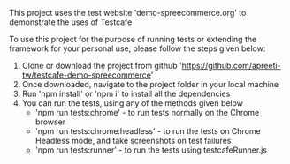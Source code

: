 This project uses the test website 'demo-spreecommerce.org' to demonstrate the uses of Testcafe

To use this project for the purpose of running tests or extending the framework for your personal use, please follow the steps given below:
1. Clone or download the project from github 'https://github.com/apreeti-tw/testcafe-demo-spreecommerce'
2. Once downloaded, navigate to the project folder in your local machine
3. Run 'npm install' or 'npm i' to install all the dependencies
4. You can run the tests, using any of the methods given below
    * 'npm run tests:chrome' - to run tests normally on the Chrome browser
    * 'npm run tests:chrome:headless' - to run the tests on Chrome Headless mode, and take screenshots on test failures
    * 'npm run tests:runner' - to run the tests using testcafeRunner.js
